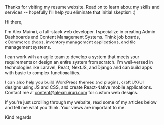 Thanks for visiting my resume website. Read on to learn about my skills and services -- hopefully I'll help you eliminate that initial skeptism :)

Hi there,

I'm Alex Muiruri, a full-stack web developer. I specialize in creating Admin Dashboards and Content Management Systems. Think job boards, eCommerce shops, inventory management applications, and file management systems.

I can work with an agile team to develop a system that meets your requirements or design an entire system from scratch. I'm well-versed in technologies like Laravel, React, NextJS, and Django and can build apps with basic to complex functionalities.

I can also help you build WordPress themes and plugins, craft UX/UI designs using JS and CSS, and create React-Native mobile applications. Contact me at [content@alexmuiruri.com](mailto:content@alexmuiruri.com) for custom web designs.

If you're just scrolling through my website, read some of my articles below and tell me what you think. Your views are important to me.

Kind regards